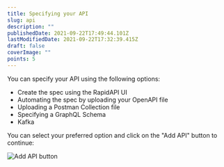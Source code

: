 ```yaml
---
title: Specifying your API
slug: api
description: ""
publishedDate: 2021-09-22T17:49:44.101Z
lastModifiedDate: 2021-09-22T17:32:39.415Z
draft: false
coverImage: ""
points: 5
---
```


You can specify your API using the following options:

- Create the spec using the RapidAPI UI
- Automating the spec by uploading your OpenAPI file
- Uploading a Postman Collection file
- Specifying a GraphQL Schema
- Kafka

You can select your preferred option and click on the "Add API" button to continue:

![Add API button](https://raw.githubusercontent.com/RapidAPI/DevRel-Stack-Data/improve/module-source/learn/courses/learn-rapidapi-hub-provider/images/image3.png "Add API button")
